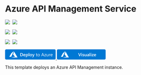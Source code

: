 # Azure API Management Service

<IMG SRC="https://azurequickstartsservice.blob.core.windows.net/badges/101-azure-api-management-create/PublicLastTestDate.svg" />&nbsp;
<IMG SRC="https://azurequickstartsservice.blob.core.windows.net/badges/101-azure-api-management-create/PublicDeployment.svg" />&nbsp;

<IMG SRC="https://azurequickstartsservice.blob.core.windows.net/badges/101-azure-api-management-create/FairfaxLastTestDate.svg" />&nbsp;
<IMG SRC="https://azurequickstartsservice.blob.core.windows.net/badges/101-azure-api-management-create/FairfaxDeployment.svg" />&nbsp;

<IMG SRC="https://azurequickstartsservice.blob.core.windows.net/badges/101-azure-api-management-create/BestPracticeResult.svg" />&nbsp;
<IMG SRC="https://azurequickstartsservice.blob.core.windows.net/badges/101-azure-api-management-create/CredScanResult.svg" />&nbsp;

<a href="https://portal.azure.com/#create/Microsoft.Template/uri/https%3A%2F%2Fgithub.com%2Fsvenmalvik%2Fmipakoob%2Fblob%2Fmain%2Fchapter-1%2F101-azure-api-management-create%2Fazuredeploy.json" target="_blank">
    <img src="https://raw.githubusercontent.com/Azure/azure-quickstart-templates/master/1-CONTRIBUTION-GUIDE/images/deploytoazure.png"/>
</a>
<a href="http://armviz.io/#/?load=https%3A%2F%2Fraw.githubusercontent.com%2FAzure%2Fazure-quickstart-templates%2Fmaster%2F101-azure-api-management-create%2Fazuredeploy.json" target="_blank">
    <img src="https://raw.githubusercontent.com/Azure/azure-quickstart-templates/master/1-CONTRIBUTION-GUIDE/images/visualizebutton.png"/>
</a>

This template deploys an Azure API Management instance.
